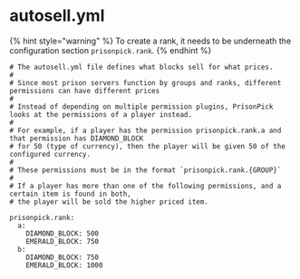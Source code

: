 # autosell.yml

{% hint style="warning" %}
To create a rank, it needs to be underneath the configuration section `prisonpick.rank`.
{% endhint %}

```text
# The autosell.yml file defines what blocks sell for what prices.
# 
# Since most prison servers function by groups and ranks, different permissions can have different prices
#
# Instead of depending on multiple permission plugins, PrisonPick looks at the permissions of a player instead.
# 
# For example, if a player has the permission prisonpick.rank.a and that permission has DIAMOND_BLOCK 
# for 50 (type of currency), then the player will be given 50 of the configured currency.
# 
# These permissions must be in the format `prisonpick.rank.{GROUP}`
# 
# If a player has more than one of the following permissions, and a certain item is found in both, 
# the player will be sold the higher priced item.

prisonpick.rank:
  a:
    DIAMOND_BLOCK: 500
    EMERALD_BLOCK: 750
  b:
    DIAMOND_BLOCK: 750
    EMERALD_BLOCK: 1000
```

